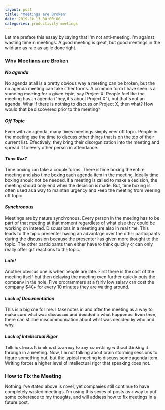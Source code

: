 ```yaml
---
layout: post
title: "Meetings are Broken"
date: 2019-10-13 00:00:00
categories: productivity meetings
---
```


Let me preface this essay by saying that I'm not anti-meeting. I'm against wasting time in meetings. A good meeting is great, but good meetings in the wild are as rare as agile done right.

### Why Meetings are Broken

#### _No agenda_

No agenda at all is a pretty obvious way a meeting can be broken, but the no agenda meeting can take other forms. A common form I have seen is a standing meeting for a given topic, say Project X. People feel like the meeting has an agenda ("hey, it's about Project X"), but that's not an agenda. What if there is nothing to discuss on Project X, then what? How would that be discovered prior to the meeting?

#### _Off Topic_

Even with an agenda, many times meetings simply veer off topic. People in the meeting use the time to discuss other things that is on the top of their current list. Effectively, they bring their disorganization into the meeting and spread it to every other person in attendance.

#### _Time Box?_

Time boxing can take a couple forms. There is time boxing the entire meeting and also time boxing each agenda item in the meeting. Ideally time boxing should not be needed. If a meeting is called to make a decision, the meeting should only end when the decision is made. But, time boxing is often used as a way to maintain urgency and keep the meeting from veering off topic.

#### _Synchronous_

Meetings are by nature synchronous. Every person in the meeting has to be part of that meeting at that moment regardless of what else they could be working on instead. Discussions in a meeting are also in real time. This leads to the topic presenter having an advantage over the other participants during the discussion because the presenter has given more thought to the topic. The other participants then either have to think quickly or can only really offer gut reactions to the topic.

#### _Late!_

Another obvious one is when people are late. First there is the cost of the meeting itself, but then delaying the meeting even further quickly puts the company in the hole. Five programmers at a fairly low salary can cost the company \$40+ for every 10 minutes they are waiting around.

#### _Lack of Documentation_

This is a big one for me. I take notes in and after the meeting as a way to make sure what was discussed and decided is what happened. Even then, there can still be miscommunication about what was decided by who and why.

#### _Lack of Intellectual Rigor_

Talk is cheap. It is almost too easy to say something without thinking it through in a meeting. Now, I'm not talking about brain storming sessions to figure something out, but the typical meeting to discuss some agenda item. Writing forces a higher level of intellectual rigor that speaking does not.

### How to Fix the Meeting

Nothing I've stated above is novel, yet companies still continue to have completely wasted meetings. I'm using this series of posts as a way to put some coherence to my thoughts, and will address how to fix meetings in a future post.
